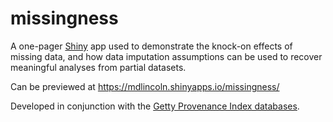 # missingness

A one-pager [Shiny] app used to demonstrate the knock-on effects of missing data, and how data imputation assumptions can be used to recover meaningful analyses from partial datasets.

Can be previewed at <https://mdlincoln.shinyapps.io/missingness/>

Developed in conjunction with the [Getty Provenance Index databases](https://github.com/thegetty/provenance-index-csv).

[shiny]: http://shiny.rstudio.com/
